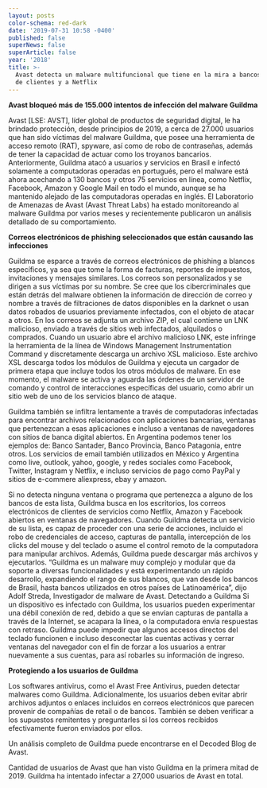 ```yaml
---
layout: posts
color-schema: red-dark
date: '2019-07-31 10:58 -0400'
published: false
superNews: false
superArticle: false
year: '2018'
title: >-
  Avast detecta un malware multifuncional que tiene en la mira a bancos, correos
  de clientes y a Netflix
---
```

**Avast bloqueó más de 155.000 intentos de infección del malware Guildma**

Avast [LSE: AVST], líder global de productos de seguridad digital, le ha brindado protección, desde principios de 2019, a cerca de 27.000 usuarios que han sido víctimas del malware Guildma, que posee una herramienta de acceso remoto (RAT), spyware, así como de robo de contraseñas, además de tener la capacidad de actuar como los troyanos bancarios. Anteriormente, Guildma atacó a usuarios y servicios en Brasil e infectó solamente a computadoras operadas en portugués, pero el malware está ahora acechando a 130 bancos y otros 75 servicios en línea, como Netflix, Facebook, Amazon y Google Mail en todo el mundo, aunque se ha mantenido alejado de las computadoras operadas en inglés. El Laboratorio de Amenazas de Avast (Avast Threat Labs) ha estado monitoreando al malware Guildma por varios meses y recientemente publicaron un análisis detallado de su comportamiento.

**Correos electrónicos de phishing seleccionados que están causando las infecciones**

Guildma se esparce a través de correos electrónicos de phishing a blancos específicos, ya sea que tome la forma de facturas, reportes de impuestos, invitaciones y mensajes similares. Los correos son personalizados y se dirigen a sus víctimas por su nombre. Se cree que los cibercriminales que están detrás del malware obtienen la información de dirección de correo y nombre a través de filtraciones de datos disponibles en la darknet o usan datos robados de usuarios previamente infectados, con el objeto de atacar a otros. En los correos se adjunta un archivo ZIP, el cual contiene un LNK malicioso, enviado a través de sitios web infectados, alquilados o comprados. Cuando un usuario abre el archivo malicioso LNK, este infringe la herramienta de la línea de Windows Management Instrumentation Command y discretamente descarga un archivo XSL malicioso. Este archivo XSL descarga todos los módulos de Guildma y ejecuta un cargador de primera etapa que incluye todos los otros módulos de malware. En ese momento, el malware se activa y aguarda las órdenes de un servidor de comando y control de interacciones específicas del usuario, como abrir un sitio web de uno de los servicios blanco de ataque. 

Guildma también se infiltra lentamente a través de computadoras infectadas para encontrar archivos relacionados con aplicaciones bancarias, ventanas que pertenezcan a esas aplicaciones e incluso a ventanas de navegadores con sitios de banca digital abiertos. En Argentina podemos tener los ejemplos de: Banco Santader, Banco Provincia, Banco Patagonia, entre otros. Los servicios de email también utilizados en México y Argentina como live, outlook, yahoo, google, y redes sociales como Facebook, Twitter, Instagram y Netflix,  e incluso servicios de pago como PayPal y sitios de e-commere aliexpress, ebay y amazon. 

Si no detecta ninguna ventana o programa que pertenezca a alguno de los bancos de esta lista, Guildma busca en los escritorios, los correos electrónicos de clientes de servicios como Netflix, Amazon y Facebook abiertos en ventanas de navegadores. Cuando Guildma detecta un servicio de su lista, es capaz de proceder con una serie de acciones, incluido el robo de credenciales de acceso, capturas de pantalla, intercepción de los clicks del mouse y del teclado o asume el control remoto de la computadora para manipular archivos. Además, Guildma puede descargar más archivos y ejecutarlos.
“Guildma es un malware muy complejo y modular que da soporte a diversas funcionalidades y está experimentando un rápido desarrollo, expandiendo el rango de sus blancos, que van desde los bancos de Brasil, hasta bancos utilizados en otros países de Latinoamérica”, dijo Adolf Streda, Investigador de malware de Avast.
Detectando a Guildma
Si un dispositivo es infectado con Guildma, los usuarios pueden experimentar una débil conexión de red, debido a que se envían capturas de pantalla a través de la Internet, se acapara la línea, o la computadora envía respuestas con retraso. Guildma puede impedir que algunos accesos directos del teclado funcionen e incluso desconectar las cuentas activas y cerrar ventanas del navegador con el fin de forzar a los usuarios a entrar nuevamente a sus cuentas, para así robarles su información de ingreso. 

**Protegiendo a los usuarios de Guildma**

Los softwares antivirus, como el Avast Free Antivirus, pueden detectar malwares como Guildma. Adicionalmente, los usuarios deben evitar abrir archivos adjuntos o enlaces incluidos en correos electrónicos que parecen provenir de compañías de retail o de bancos. También se deben verificar a los supuestos remitentes y preguntarles si los correos recibidos efectivamente fueron enviados por ellos.

Un análisis completo de Guildma puede encontrarse en el Decoded Blog de Avast.




 

 
Cantidad de usuarios de Avast que han visto Guildma en la primera mitad de 2019. Guildma ha intentado infectar a 27,000 usuarios de Avast en total.

